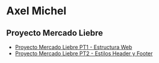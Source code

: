 <h1>Axel Michel</h1>
<h2>Proyecto Mercado Liebre</h2>
<ul>
   <li><a href="https://github.com/axelmichel515/mercadoLiebre/tree/estructuraWeb">Proyecto Mercado Liebre PT1 - Estructura Web</a></li>
   <li><a href="https://github.com/axelmichel515/mercadoLiebre/tree/stylesMl">Proyecto Mercado Liebre PT2 - Estilos Header y Footer</a></li>
</ul>